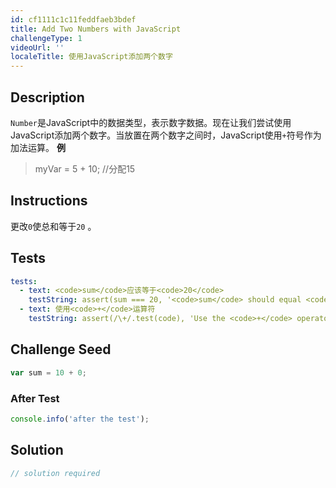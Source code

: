 ```yaml
---
id: cf1111c1c11feddfaeb3bdef
title: Add Two Numbers with JavaScript
challengeType: 1
videoUrl: ''
localeTitle: 使用JavaScript添加两个数字
---
```


## Description
<section id="description"> <code>Number</code>是JavaScript中的数据类型，表示数字数据。现在让我们尝试使用JavaScript添加两个数字。当放置在两个数字之间时，JavaScript使用<code>+</code>符号作为加法运算。 <strong>例</strong> <blockquote> myVar = 5 + 10; //分配15 </blockquote></section>

## Instructions
<section id="instructions">更改<code>0</code>使总和等于<code>20</code> 。 </section>

## Tests
<section id='tests'>

```yml
tests:
  - text: <code>sum</code>应该等于<code>20</code>
    testString: assert(sum === 20, '<code>sum</code> should equal <code>20</code>');
  - text: 使用<code>+</code>运算符
    testString: assert(/\+/.test(code), 'Use the <code>+</code> operator');

```

</section>

## Challenge Seed
<section id='challengeSeed'>

<div id='js-seed'>

```js
var sum = 10 + 0;

```

</div>


### After Test
<div id='js-teardown'>

```js
console.info('after the test');
```

</div>

</section>

## Solution
<section id='solution'>

```js
// solution required
```
</section>
